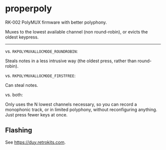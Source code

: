 # properpoly

RK-002 PolyMUX firmware with better polyphony.

Muxes to the lowest available channel (non round-robin), or evicts the oldest keypress.

---

vs. `RKPOLYMUXALLOCMODE_ROUNDROBIN`:

Steals notes in a less intrusive way (the oldest press, rather than round-robin).

vs. `RKPOLYMUXALLOCMODE_FIRSTFREE`:

Can steal notes.

vs. both:

Only uses the N lowest channels necessary, so you can record a monophonic track, or in limited polyphony, without reconfiguring anything. Just press fewer keys at once.

## Flashing

See https://duy.retrokits.com.
